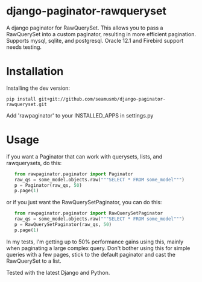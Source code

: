 django-paginator-rawqueryset
============================

A django paginator for RawQuerySet.  This allows you to pass a RawQuerySet into a custom paginator, resulting in more efficient pagination.
Supports mysql, sqlite, and postgresql.  Oracle 12.1 and Firebird support needs testing.

Installation
============

Installing the dev version:

    pip install git+git://github.com/seamusmb/django-paginator-rawqueryset.git

Add 'rawpaginator' to your INSTALLED_APPS in settings.py

Usage
=====

if you want a Paginator that can work with querysets, lists, and rawquerysets, do this:

```python
   from rawpaginator.paginator import Paginator
   raw_qs = some_model.objects.raw("""SELECT * FROM some_model""")
   p = Paginator(raw_qs, 50)
   p.page(1)
```

or if you just want the RawQuerySetPaginator, you can do this:

```python
   from rawpaginator.paginator import RawQuerySetPaginator
   raw_qs = some_model.objects.raw("""SELECT * FROM some_model""")
   p = RawQuerySetPaginator(raw_qs, 50)
   p.page(1)
```
In my tests, I'm getting up to 50% performance gains using this, mainly when paginating
a large complex query.  Don't bother using this for simple queries with a few pages,
stick to the default paginator and cast the RawQuerySet to a list.

Tested with the latest Django and Python.
